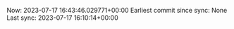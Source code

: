 Now: 2023-07-17 16:43:46.029771+00:00 Earliest commit since sync: None Last sync: 2023-07-17 16:10:14+00:00
